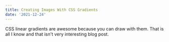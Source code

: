 ```yaml
---
title: Creating Images With CSS Gradients
date: '2021-12-24'
---
```


CSS linear gradients are awesome because you can draw with them. That is all I know and that isn't very interesting blog post.